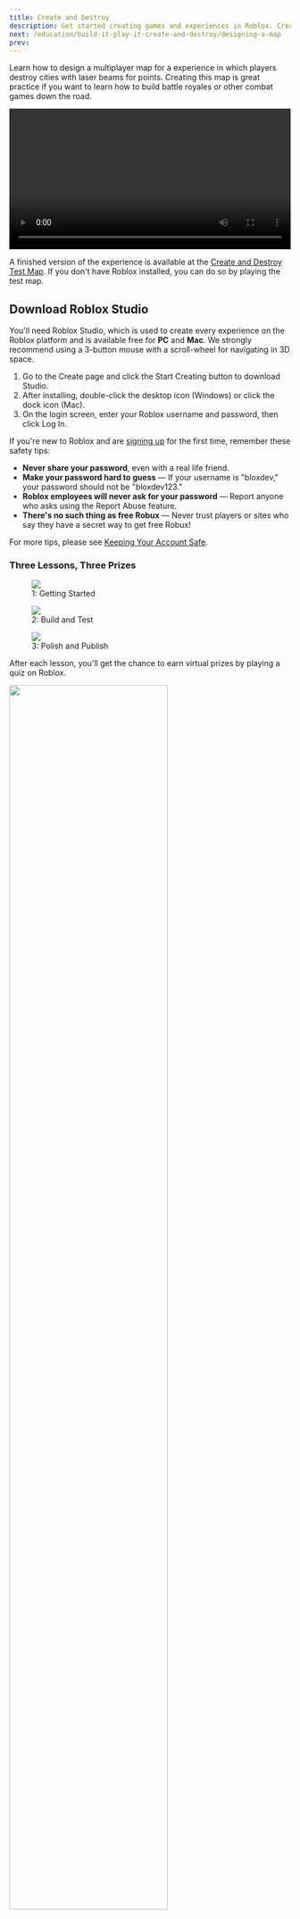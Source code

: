 ```yaml
---
title: Create and Destroy
description: Get started creating games and experiences in Roblox. Create a multiplayer game where you destroy buildings for points.
next: /education/build-it-play-it-create-and-destroy/designing-a-map
prev:
---
```


Learn how to design a multiplayer map for a experience in which players destroy cities with laser beams for points. Creating this map is great practice if you want to learn how to build battle royales or other combat games down the road.

<video controls src="../../assets/education/build-it-play-it-create-and-destroy/cc2019_introVideo_final_webOptimize.mp4" width="100%"></video>

<Alert severity="info">
A finished version of the experience is available at the <a href='https://www.roblox.com/games/7290548674/Create-and-Destroy-Test-Map?'>Create and Destroy Test Map</a>. If you don't have Roblox installed, you can do so by playing the test map.
</Alert>

## Download Roblox Studio

You'll need Roblox Studio, which is used to create every experience on the Roblox platform and is available free for **PC** and **Mac**. We strongly recommend using a 3-button mouse with a scroll-wheel for navigating in 3D space.

1. Go to the Create page and click the Start Creating button to download Studio.
2. After installing, double-click the desktop icon (Windows) or click the dock icon (Mac).
3. On the login screen, enter your Roblox username and password, then click Log In.

<Alert severity="info">
If you're new to Roblox and are <a href="https://www.roblox.com/home">signing up</a> for the first time, remember these safety tips:

- **Never share your password**, even with a real life friend.
- **Make your password hard to guess** — If your username is "bloxdev," your password should not be "bloxdev123."
- **Roblox employees will never ask for your password** — Report anyone who asks using the Report Abuse feature.
- **There's no such thing as free Robux** — Never trust players or sites who say they have a secret way to get free Robux!

For more tips, please see <a href = "https://en.help.roblox.com/hc/en-us/articles/203313380-Account-Security-Theft-Keeping-your-Account-Safe-" >Keeping Your Account Safe</a>.
</Alert>

### Three Lessons, Three Prizes

<GridContainer numColumns="3">
  <figure>
    <img src="../../assets/education/build-it-play-it-create-and-destroy/lessonThumbnail_1_360x360.jpg" />
    <figcaption>1: Getting Started</figcaption>
  </figure>
  <figure>
    <img src="../../assets/education/build-it-play-it-create-and-destroy/lessonThumbnail_2_360x360.jpg" />
    <figcaption>2: Build and Test</figcaption>
  </figure>
  <figure>
    <img src="../../assets/education/build-it-play-it-create-and-destroy/lessonThumbnail_3_360x360.jpg" />
    <figcaption>3: Polish and Publish</figcaption>
  </figure>
</GridContainer>

After each lesson, you'll get the chance to earn virtual prizes by playing a quiz on Roblox.

<img src="../../assets/education/build-it-play-it-create-and-destroy/cc2019_quizGameScreenshot.jpg" width="75%" />
